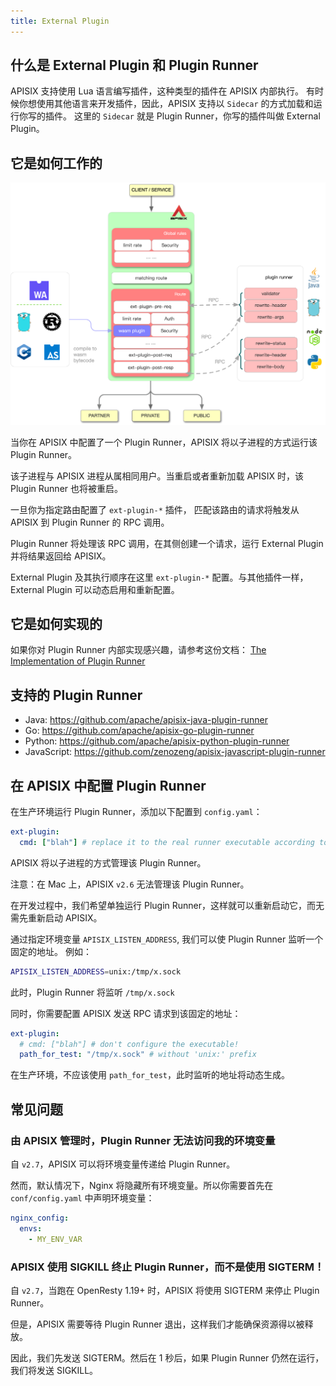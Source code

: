 ```yaml
---
title: External Plugin
---
```


<!--
#
# Licensed to the Apache Software Foundation (ASF) under one or more
# contributor license agreements.  See the NOTICE file distributed with
# this work for additional information regarding copyright ownership.
# The ASF licenses this file to You under the Apache License, Version 2.0
# (the "License"); you may not use this file except in compliance with
# the License.  You may obtain a copy of the License at
#
#     http://www.apache.org/licenses/LICENSE-2.0
#
# Unless required by applicable law or agreed to in writing, software
# distributed under the License is distributed on an "AS IS" BASIS,
# WITHOUT WARRANTIES OR CONDITIONS OF ANY KIND, either express or implied.
# See the License for the specific language governing permissions and
# limitations under the License.
#
-->

## 什么是 External Plugin 和 Plugin Runner

APISIX 支持使用 Lua 语言编写插件，这种类型的插件在 APISIX 内部执行。
有时候你想使用其他语言来开发插件，因此，APISIX 支持以 `Sidecar` 的方式加载和运行你写的插件。
这里的 `Sidecar` 就是 Plugin Runner，你写的插件叫做 External Plugin。

## 它是如何工作的

![external-plugin](../../assets/images/external-plugin.png)

当你在 APISIX 中配置了一个 Plugin Runner，APISIX 将以子进程的方式运行该 Plugin Runner。

该子进程与 APISIX 进程从属相同用户。当重启或者重新加载 APISIX 时，该 Plugin Runner 也将被重启。

一旦你为指定路由配置了 `ext-plugin-*` 插件，
匹配该路由的请求将触发从 APISIX 到  Plugin Runner 的 RPC 调用。

 Plugin Runner 将处理该 RPC 调用，在其侧创建一个请求，运行 External Plugin 并将结果返回给 APISIX。

 External Plugin 及其执行顺序在这里 `ext-plugin-*` 配置。与其他插件一样，External Plugin 可以动态启用和重新配置。

## 它是如何实现的

如果你对 Plugin Runner 内部实现感兴趣，请参考这份文档：
[The Implementation of Plugin Runner](../../en/latest/internal/plugin-runner.md)

## 支持的 Plugin Runner

- Java: https://github.com/apache/apisix-java-plugin-runner
- Go: https://github.com/apache/apisix-go-plugin-runner
- Python: https://github.com/apache/apisix-python-plugin-runner
- JavaScript: https://github.com/zenozeng/apisix-javascript-plugin-runner

## 在 APISIX 中配置 Plugin Runner

在生产环境运行 Plugin Runner，添加以下配置到 `config.yaml`：

```yaml
ext-plugin:
  cmd: ["blah"] # replace it to the real runner executable according to the runner you choice
```

APISIX 将以子进程的方式管理该 Plugin Runner。

注意：在 Mac 上，APISIX `v2.6` 无法管理该 Plugin Runner。

在开发过程中，我们希望单独运行 Plugin Runner，这样就可以重新启动它，而无需先重新启动 APISIX。

通过指定环境变量 `APISIX_LISTEN_ADDRESS`, 我们可以使 Plugin Runner 监听一个固定的地址。
例如：

```bash
APISIX_LISTEN_ADDRESS=unix:/tmp/x.sock
```

此时，Plugin Runner 将监听 `/tmp/x.sock`

同时，你需要配置 APISIX 发送 RPC 请求到该固定的地址：

```yaml
ext-plugin:
  # cmd: ["blah"] # don't configure the executable!
  path_for_test: "/tmp/x.sock" # without 'unix:' prefix
```

在生产环境，不应该使用 `path_for_test`，此时监听的地址将动态生成。

## 常见问题

### 由 APISIX 管理时，Plugin Runner 无法访问我的环境变量

自 `v2.7`，APISIX 可以将环境变量传递给 Plugin Runner。

然而，默认情况下，Nginx 将隐藏所有环境变量。所以你需要首先在 `conf/config.yaml` 中声明环境变量：

```yaml
nginx_config:
  envs:
    - MY_ENV_VAR
```

### APISIX 使用 SIGKILL 终止 Plugin Runner，而不是使用 SIGTERM！

自 `v2.7`，当跑在 OpenResty 1.19+ 时，APISIX 将使用 SIGTERM 来停止 Plugin Runner。

但是，APISIX 需要等待 Plugin Runner 退出，这样我们才能确保资源得以被释放。

因此，我们先发送 SIGTERM。然后在 1 秒后，如果 Plugin Runner 仍然在运行，我们将发送 SIGKILL。
